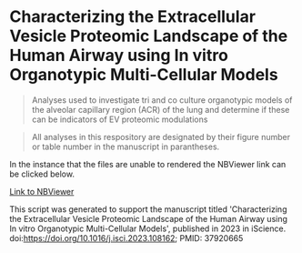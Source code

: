 # Characterizing the Extracellular Vesicle Proteomic Landscape of the Human Airway using In vitro Organotypic Multi-Cellular Models 

> Analyses used to investigate tri and co culture organotypic models of the alveolar capillary region (ACR) of the lung and determine if these can be indicators of EV proteomic modulations

> All analyses in this respository are designated by their figure number or table number in the manuscript in parantheses.

In the instance that the files are unable to rendered the NBViewer link can be clicked below.

[Link to NBViewer](https://nbviewer.org/github/UNC-CEMALB/Characterizing-the-Extracellular-Vesicle-Proteomic-Landscape-of-the-Human-Airway-using-In-vitro-Orga/tree/main/) 

This script was generated to support the manuscript titled 'Characterizing the Extracellular Vesicle Proteomic Landscape of the Human Airway using In vitro Organotypic Multi-Cellular Models', published in 2023 in iScience. doi:https://doi.org/10.1016/j.isci.2023.108162; PMID: 37920665

